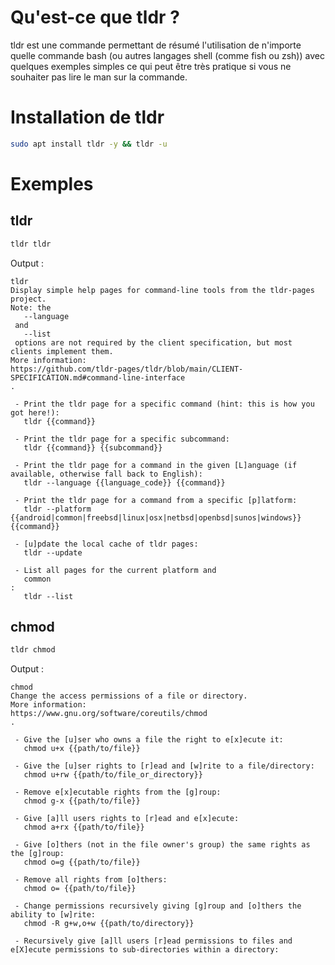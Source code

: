 # Qu'est-ce que tldr ?
tldr est une commande permettant de résumé l'utilisation de n'importe quelle commande bash (ou autres langages shell (comme fish ou zsh)) avec quelques exemples simples ce qui peut être très pratique si vous ne souhaiter pas lire le man sur la commande.
# Installation de tldr
```bash
sudo apt install tldr -y && tldr -u
```
# Exemples
## tldr
```bash
tldr tldr
```
Output :
```
tldr
Display simple help pages for command-line tools from the tldr-pages project.
Note: the
   --language
 and
   --list
 options are not required by the client specification, but most clients implement them.
More information:
https://github.com/tldr-pages/tldr/blob/main/CLIENT-SPECIFICATION.md#command-line-interface
.

 - Print the tldr page for a specific command (hint: this is how you got here!):
   tldr {{command}}

 - Print the tldr page for a specific subcommand:
   tldr {{command}} {{subcommand}}

 - Print the tldr page for a command in the given [L]anguage (if available, otherwise fall back to English):
   tldr --language {{language_code}} {{command}}

 - Print the tldr page for a command from a specific [p]latform:
   tldr --platform {{android|common|freebsd|linux|osx|netbsd|openbsd|sunos|windows}} {{command}}

 - [u]pdate the local cache of tldr pages:
   tldr --update

 - List all pages for the current platform and
   common
:
   tldr --list
```
## chmod
```bash
tldr chmod
```
Output :
```
chmod
Change the access permissions of a file or directory.
More information:
https://www.gnu.org/software/coreutils/chmod
.

 - Give the [u]ser who owns a file the right to e[x]ecute it:
   chmod u+x {{path/to/file}}

 - Give the [u]ser rights to [r]ead and [w]rite to a file/directory:
   chmod u+rw {{path/to/file_or_directory}}

 - Remove e[x]ecutable rights from the [g]roup:
   chmod g-x {{path/to/file}}

 - Give [a]ll users rights to [r]ead and e[x]ecute:
   chmod a+rx {{path/to/file}}

 - Give [o]thers (not in the file owner's group) the same rights as the [g]roup:
   chmod o=g {{path/to/file}}

 - Remove all rights from [o]thers:
   chmod o= {{path/to/file}}

 - Change permissions recursively giving [g]roup and [o]thers the ability to [w]rite:
   chmod -R g+w,o+w {{path/to/directory}}

 - Recursively give [a]ll users [r]ead permissions to files and e[X]ecute permissions to sub-directories within a directory:
```
